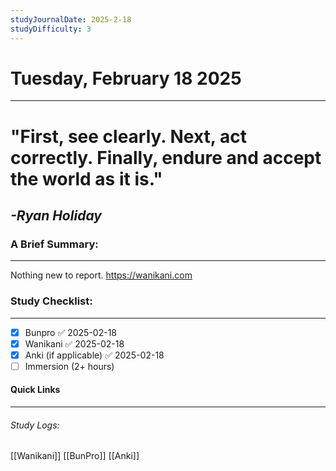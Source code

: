 ```yaml
---
studyJournalDate: 2025-2-18
studyDifficulty: 3
---
```


# Tuesday, February 18 2025
---
# "First, see clearly. Next, act correctly. Finally, endure and accept the world as it is."

## *-Ryan Holiday*


### A Brief Summary:
---
Nothing new to report.
https://wanikani.com

### Study Checklist:
---
- [x] Bunpro ✅ 2025-02-18
- [x] Wanikani ✅ 2025-02-18
- [x] Anki (if applicable) ✅ 2025-02-18
- [ ] Immersion (2+ hours)

#### Quick Links
---
###### Study Logs:
[[Wanikani]]
[[BunPro]]
[[Anki]]